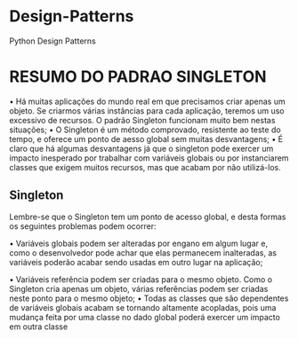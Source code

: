 # Design-Patterns
Python Design Patterns

# RESUMO DO PADRAO SINGLETON
• Há muitas aplicações do mundo real em que precisamos criar apenas um objeto. Se criarmos
várias instâncias para cada aplicação, teremos um uso excessivo de recursos. O padrão
Singleton funcionam muito bem nestas situações;
• O Singleton é um método comprovado, resistente ao teste do tempo, e oferece um ponto de
aesso global sem muitas desvantagens;
• É claro que há algumas desvantagens já que o singleton pode exercer um impacto inesperado
por trabalhar com variáveis globais ou por instanciarem classes que exigem muitos recursos,
mas que acabam por não utilizá-los.



## Singleton
Lembre-se que o Singleton tem um ponto de acesso global, e desta formas os seguintes
problemas podem ocorrer:

• Variáveis globais podem ser alteradas por engano em algum lugar e, como o desenvolvedor
pode achar que elas permanecem inalteradas, as variáveis poderão acabar sendo usadas em
outro lugar na aplicação;

• Variáveis referência podem ser criadas para o mesmo objeto. Como o Singleton cria apenas um
objeto, várias referências podem ser criadas neste ponto para o mesmo objeto;
• Todas as classes que são dependentes de variáveis globais acabam se tornando altamente
acopladas, pois uma mudança feita por uma classe no dado global poderá exercer um impacto
em outra classe

